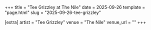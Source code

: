 +++
title = "Tee Grizzley at The Nile"
date = 2025-09-26
template = "page.html"
slug = "2025-09-26-tee-grizzley"

[extra]
artist = "Tee Grizzley"
venue = "The Nile"
venue_url = ""
+++

